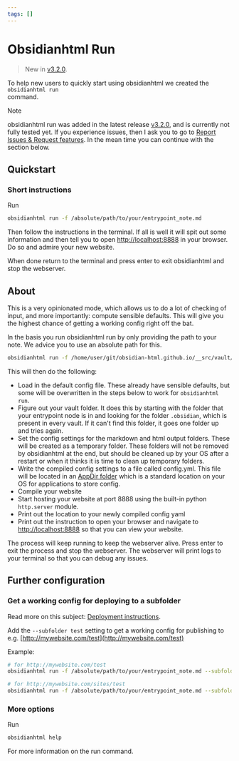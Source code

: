 ```yaml
---
tags: []
---
```

# Obsidianhtml Run   
   
> New in [v3.2.0](/not_created.md).    
   
To help new users to quickly start using obsidianhtml we created the `obsidianhtml run`    
command.   
   
> [!note]   
> obsidianhtml run was added in the latest release [v3.2.0](/not_created.md), and is currently not fully tested yet. If you experience issues, then I ask you to go to [Report Issues & Request features](../General%20Information/Report%20Issues%20%26%20Request%20features.md). In the mean time you can continue with the section below.   
   
## Quickstart   
### Short instructions   
Run   
``` bash
obsidianhtml run -f /absolute/path/to/your/entrypoint_note.md
```
   
   
Then follow the instructions in the terminal. If all is well it will spit out some information and then tell you to open [http://localhost:8888](http://localhost:8888) in your browser. Do so and admire your new website.   
   
When done return to the terminal and press enter to exit obsidianhtml and stop the webserver.   
   
## About   
This is a very opinionated mode, which allows us to do a lot of checking of input, and more importantly: compute sensible defaults. This will give you the highest chance of getting a working config right off the bat.   
   
In the basis you run obsidianhtml run by only providing the path to your note. We advice you to use an absolute path for this.   
   
``` bash
obsidianhtml run -f /home/user/git/obsidian-html.github.io/__src/vault/ObsidianHtml.md
```
   
   
This will then do the following:   
   
- Load in the default config file. These already have sensible defaults, but some will be overwritten in the steps below to work for `obsidianhtml run`.   
- Figure out your vault folder. It does this by starting with the folder that your entrypoint node is in and looking for the folder `.obsidian`, which is present in every vault. If it can't find this folder, it goes one folder up and tries again.   
- Set the config settings for the markdown and html output folders. These will be created as a temporary folder. These folders will not be removed by obsidianhtml at the end, but should be cleaned up by your OS after a restart or when it thinks it is time to clean up temporary folders.   
- Write the compiled config settings to a file called config.yml. This file will be located in an [AppDir folder](https://pypi.org/project/appdirs/) which is a standard location on your OS for applications to store config.    
- Compile your website   
- Start hosting your website at port 8888 using the built-in python `http.server` module.   
- Print out the location to your newly compiled config yaml   
- Print out the instruction to open your browser and navigate to [http://localhost:8888](http://localhost:8888) so that you can view your website.   
   
The process will keep running to keep the webserver alive. Press enter to exit the process and stop the webserver. The webserver will print logs to your terminal so that you can debug any issues.   
   
## Further configuration   
### Get a working config for deploying to a subfolder   
Read more on this subject: [Deployment instructions](../Instructions/Snippets/Deployment%20instructions.md#deploying-to-a-subfolder).   
   
Add the `--subfolder test` setting to get a working config for publishing to e.g. [http://mywebsite.com/test](http://mywebsite.com/test)    
   
Example:   
``` bash
# for http://mywebsite.com/test
obsidianhtml run -f /absolute/path/to/your/entrypoint_note.md --subfolder test

# for http://mywebsite.com/sites/test
obsidianhtml run -f /absolute/path/to/your/entrypoint_note.md --subfolder sites/test
```
   
   
   
### More options   
Run    
``` bash
obsidianhtml help
```
   
   
For more information on the run command.   
